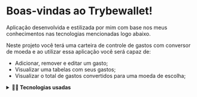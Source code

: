 # Boas-vindas ao Trybewallet!

Aplicação desenvolvida e estilizada por mim com base nos meus conhecimentos nas tecnologias mencionadas logo abaixo.

  Neste projeto você terá uma carteira de controle de gastos com conversor de moeda e ao utilizar essa aplicação você será capaz de:

  - Adicionar, remover e editar um gasto;
  - Visualizar uma tabelas com seus gastos;
  - Visualizar o total de gastos convertidos para uma moeda de escolha;
 

<details>
  <summary><strong>👨‍💻 Tecnologias usadas</strong></summary><br />
  - REACT
  - BOOTSTRAP
  - REDUX
  - JAVA-SCRIPT
  - CSS
  - HTML
</details>
